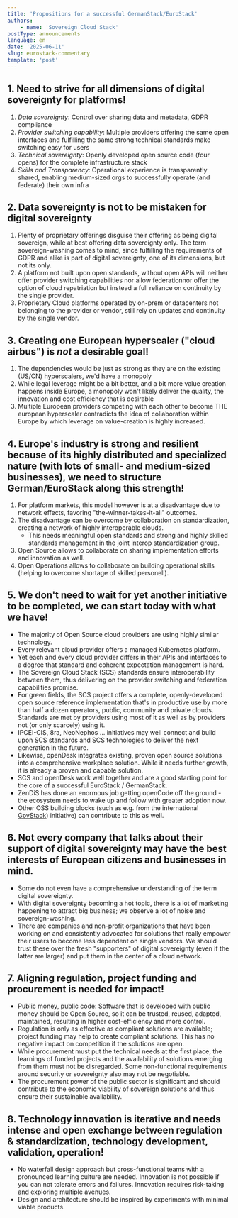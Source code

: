 ```yaml
---
title: 'Propositions for a successful GermanStack/EuroStack'
authors:
    - name: 'Sovereign Cloud Stack'
postType: announcements
language: en
date: '2025-06-11'
slug: eurostack-commentary
template: 'post'
---
```


## 1. Need to strive for all dimensions of digital sovereignty for platforms!
1. *Data sovereignty*: Control over sharing data and metadata, GDPR compliance
2. *Provider switching capability*: Multiple providers offering the same open interfaces and fulfilling the same strong technical standards make switching easy for users
3. *Technical sovereignty*: Openly developed open source code (four opens) for the complete infrastructure stack
4. *Skills and Transparency*: Operational experience is transparently shared, enabling medium-sized orgs to successfully operate (and federate) their own infra

## 2. Data sovereignty is not to be mistaken for digital sovereignty
1. Plenty of proprietary offerings disguise their offering as being digital sovereign, while at best offering data sovereignty only. The term sovereign-washing comes to mind, since fulfilling the requirements of GDPR and alike is part of digital sovereignty, one of its dimensions, but not its only.
2. A platform not built upon open standards, without open APIs will neither offer provider switching capabilities nor allow federationnor offer the option of cloud repatriation but instead a full reliance on continuity by the single provider.
3. Proprietary Cloud platforms operated by on-prem or datacenters not belonging to the provider or vendor, still rely on updates and continuity by the single vendor.

## 3. Creating one European hyperscaler ("cloud airbus") is *not* a desirable goal!
1. The dependencies would be just as strong as they are on the existing (US/CN) hyperscalers, we'd have a monopoly
2. While legal leverage might be a bit better, and a bit more value creation happens inside Europe, a monopoly won't likely deliver the quality, the innovation and cost efficiency that is desirable
3. Multiple European providers competing with each other to become THE european hyperscaler contradicts the idea of collaboration within Europe by which leverage on value-creation is highly increased.

## 4. Europe's industry is strong and resilient because of its highly distributed and specialized nature (with lots of small- and medium-sized businesses), we need to structure German/EuroStack along this strength!
1. For platform markets, this model however is at a disadvantage due to network effects, favoring "the-winner-takes-it-all" outcomes.
2. The disadvantage can be overcome by collaboration on standardization, creating a network of highly interoperable clouds.
	* This needs meaningful open standards and strong and highly skilled standards management in the joint interop standardization group.
3. Open Source allows to collaborate on sharing implementation efforts and innovation as well.
4. Open Operations allows to collaborate on building operational skills (helping to overcome shortage of skilled personell).

## 5. We don't need to wait for yet another initiative to be completed, we can start today with what we have!
- The majority of Open Source cloud providers are using highly similar technology.
- Every relevant cloud provider offers a managed Kubernetes platform.
- Yet each and every cloud provider differs in their APIs and interfaces to a degree that standard and coherent expectation management is hard.
- The Sovereign Cloud Stack (SCS) standards ensure interoperability between them, thus delivering on the provider switching and federation capabilities promise.
- For green fields, the SCS project offers a complete, openly-developed open source reference implementation that's in productive use by more than half a dozen operators, public, community and private clouds. Standards are met by providers using most of it as well as by providers not (or only scarcely) using it.
- IPCEI-CIS, 8ra, NeoNephos ... initiatives may well connect and build upon SCS standards and SCS technologies to deliver the next generation in the future.
- Likewise, openDesk integrates existing, proven open source solutions into a comprehensive workplace solution. While it needs further growth, it is already a proven and capable solution.
- SCS and openDesk work well together and are a good starting point for the core of a successful EuroStack / GermanStack.
- ZenDiS has done an enormous job getting openCode off the ground - the ecosystem needs to wake up and follow with greater adoption now.
- Other OSS building blocks (such as e.g. from the international [GovStack](govstack.global)) initiative) can contribute to this as well.

## 6. Not every company that talks about their support of digital sovereignty may have the best interests of European citizens and businesses in mind.
- Some do not even have a comprehensive understanding of the term digital sovereignty.
- With digital sovereignty becoming a hot topic, there is a lot of marketing happening to attract big business; we observe a lot of noise and sovereign-washing.
- There are companies and non-profit organizations that have been working on and consistently advocated for solutions that really empower their users to become less dependent on single vendors. We should trust these over the fresh "supporters" of digital sovereignty (even if the latter are larger) and put them in the center of a cloud network.

## 7. Aligning regulation, project funding and procurement is needed for impact!
- Public money, public code: Software that is developed with public money should be Open Source, so it can be trusted, reused, adapted, maintained, resulting in higher cost-efficiency and more control.
- Regulation is only as effective as compliant solutions are available; project funding may help to create compliant solutions. This has no negative impact on competition if the solutions are open.
- While procurement must put the technical needs at the first place, the learnings of funded projects and the availability of solutions emerging from them must not be disregarded. Some non-functional requirements around security or sovereignty also may not be negotiable.
- The procurement power of the public sector is significant and should contribute to the economic viability of sovereign solutions and thus ensure their sustainable availability.

## 8. Technology innovation is iterative and needs intense and open exchange between regulation & standardization, technology development, validation, operation!
- No waterfall design approach but cross-functional teams with a pronounced learning culture are needed. Innovation is not possible if you can not tolerate errors and failures. Innovation requires risk-taking and exploring multiple avenues.
- Design and architecture should be inspired by experiments with minimal viable products.

